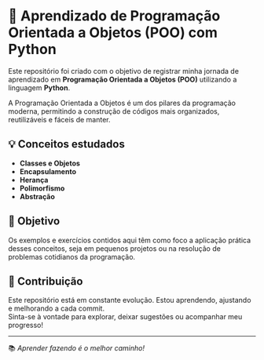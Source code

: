 # 🐍 Aprendizado de Programação Orientada a Objetos (POO) com Python

Este repositório foi criado com o objetivo de registrar minha jornada de aprendizado em **Programação Orientada a Objetos (POO)** utilizando a linguagem **Python**.

A Programação Orientada a Objetos é um dos pilares da programação moderna, permitindo a construção de códigos mais organizados, reutilizáveis e fáceis de manter. 

## 💡 Conceitos estudados

- **Classes e Objetos**
- **Encapsulamento**
- **Herança**
- **Polimorfismo**
- **Abstração**

## 🎯 Objetivo

Os exemplos e exercícios contidos aqui têm como foco a aplicação prática desses conceitos, seja em pequenos projetos ou na resolução de problemas cotidianos da programação.

## 🚀 Contribuição

Este repositório está em constante evolução. Estou aprendendo, ajustando e melhorando a cada commit.  
Sinta-se à vontade para explorar, deixar sugestões ou acompanhar meu progresso!

---
📚 *Aprender fazendo é o melhor caminho!*
